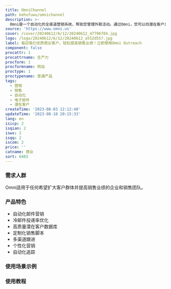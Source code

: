 ```yaml
---
title: OmniChannel
path: kehufuwu/omnichannel
description: >-
  Omni是一个自动化的全渠道营销系统，帮助您管理外联活动。通过Omni，您可以向潜在客户发送相关的信息，覆盖所有相关渠道，控制发送速度。我们训练有素的人工智能将根据已产生超过1亿美元销售线索的电子邮件流程为您编写可定制的脚本。使用Omni，您可以在主收件箱中发送冷邮件，提高电子邮件投递率，还可以利用我们的优质、验证的潜在客户数据库进行智能营销。
source: 'https://www.omni.us'
cover: /cover/20240612/6/12/20240612_47796f84.jpg
logo: /logo/20240612/6/12/20240612_a552d557.jpg
label: 每日吸引优质商业客户，轻松提高销售业绩！立即使用Omni Outreach
component: false
procattr: 1
procattrname: 生产力
procform: 1
procformname: 网站
proctype: 1
proctypename: 普通产品
tags:
  - 营销
  - 销售
  - 自动化
  - 电子邮件
  - 潜在客户
createTime: '2023-08-03 12:12:40'
updateTime: '2023-08-18 20:15:33'
lang: en
isicp: 2
isqian: 2
iswx: 2
isqq: 2
iscom: 2
price: ''
catname: 商业
sort: 6403
---
```




### 需求人群
Omni适用于任何希望扩大客户群体并提高销售业绩的企业和销售团队。

### 产品特色
- 自动化邮件营销
- 冷邮件投递率优化
- 高质量潜在客户数据库
- 定制化销售脚本
- 多渠道跟进
- 个性化营销
- 自动化追踪

### 使用场景示例


### 使用教程


  
